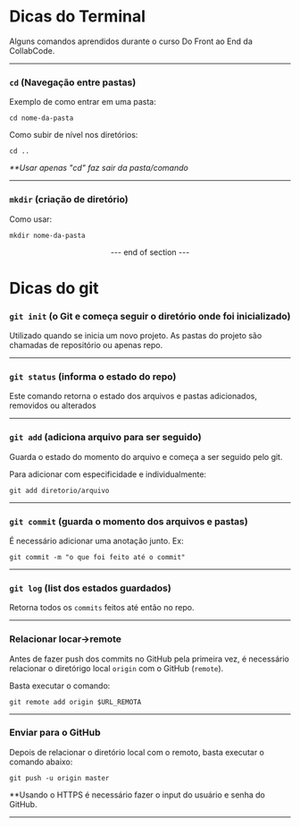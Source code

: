 # Dicas do Terminal
Alguns comandos aprendidos durante o curso Do Front ao End da CollabCode.

---

### **`cd` (Navegação entre pastas)**

Exemplo de como entrar em uma pasta:
```
cd nome-da-pasta
```

Como subir de nível nos diretórios:

```
cd ..
```

_**Usar apenas "cd" faz sair da pasta/comando_

---

### **`mkdir` (criação de diretório)**

Como usar:
```
mkdir nome-da-pasta
```

<center> --- end of section --- </center>
  

# Dicas do git

### **`git init` (o Git e começa seguir o diretório onde foi inicializado)**

Utilizado quando se inicia um novo projeto. As pastas do projeto são chamadas de repositório ou apenas repo.

---

### **`git status` (informa o estado do repo)**
Este comando retorna o estado dos arquivos e pastas adicionados, removidos ou alterados

---

### **`git add` (adiciona arquivo para ser seguido)**
Guarda o estado do momento do arquivo e começa a ser seguido pelo git.

Para adicionar com especificidade e individualmente:

```
git add diretorio/arquivo
```

---

### **`git commit` (guarda o momento dos arquivos e pastas)**
É necessário adicionar uma anotação junto. Ex:
```
git commit -m "o que foi feito até o commit"
```

---

### **`git log` (list dos estados guardados)**
Retorna todos os `commits` feitos até então no repo.

---

### **Relacionar locar->remote**
Antes de fazer push dos commits no GitHub pela primeira vez, é necessário relacionar o diretórigo local `origin` com o GitHub (`remote`).

Basta executar o comando:

```
git remote add origin $URL_REMOTA
```
---

### **Enviar para o GitHub**
Depois de relacionar o diretório local com o remoto, basta executar o comando abaixo:

```
git push -u origin master
```

**Usando o HTTPS é necessário fazer o input do usuário e senha do GitHub.

---
